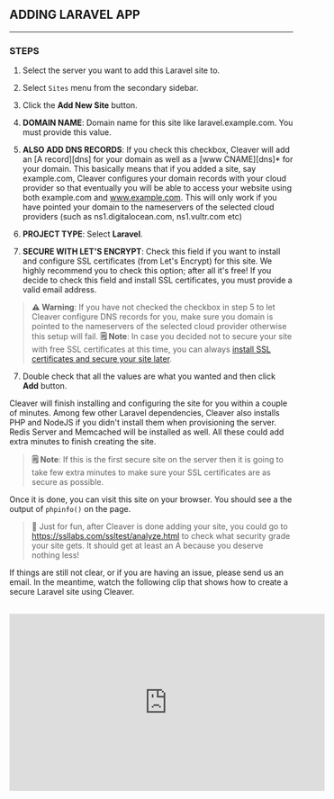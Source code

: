 ## ADDING LARAVEL APP
---

### STEPS

1. Select the server you want to add this Laravel site to.

2. Select `Sites` menu from the secondary sidebar. 

3. Click the **Add New Site** button.

4. **DOMAIN NAME**: Domain name for this site like laravel.example.com. You must provide this value.

5. **ALSO ADD DNS RECORDS**: If you check this checkbox, Cleaver will add an [A record][dns] for your domain as well as a [www CNAME][dns]* for your domain. This basically means that if you added a site, say example.com, Cleaver configures your domain records with your cloud provider so that eventually you will be able to access your website using both example.com and www.example.com. This will only work if you have pointed your domain to the nameservers of the selected cloud providers (such as ns1.digitalocean.com, ns1.vultr.com etc)

5. **PROJECT TYPE**: Select **Laravel**.

6. **SECURE WITH LET'S ENCRYPT**: Check this field if you want to install and configure SSL certificates (from Let's Encrypt) for this site. We highly recommend you to check this option; after all it's free! If you decide to check this field and install SSL certificates, you must provide a valid email address.
> **⚠️ Warning**: If you have not checked the checkbox in step 5 to let Cleaver configure DNS records for you, make sure you domain is pointed to the nameservers of the selected cloud provider otherwise this setup will fail.
> **🗒 Note**: In case you decided not to secure your site with free SSL certificates at this time, you can always [install SSL certificates and secure your site later](/ssl-certificates.md).

7. Double check that all the values are what you wanted and then click **Add** button.

Cleaver will finish installing and configuring the site for you within a couple of minutes. Among few other Laravel dependencies, Cleaver also installs PHP and NodeJS if you didn't install them when provisioning the server. Redis Server and Memcached will be installed as well. All these could add extra minutes to finish creating the site.

> **🗒 Note**: If this is the first secure site on the server then it is going to take few extra minutes to make sure your SSL certificates are as secure as possible.

Once it is done, you can visit this site on your browser. You should see a the output of `phpinfo()` on the page.

> 🍄 Just for fun, after Cleaver is done adding your site, you could go to https://ssllabs.com/ssltest/analyze.html to check what security grade your site gets. It should get at least an A because you deserve nothing less!


If things are still not clear, or if you are having an issue, please send us an email. In the meantime, watch the following clip that shows how to create a secure Laravel site using Cleaver.

<br/>

<iframe width="560" height="315" src="https://www.youtube-nocookie.com/embed/ZpfERBqgBfQ?rel=0&amp;showinfo=0" frameborder="0" allowfullscreen></iframe>

